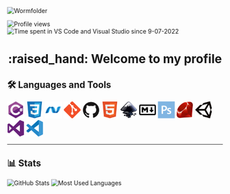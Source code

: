 <img align="center"
  src="https://vitaliklevin.github.io/files/icons/favicon.svg"
  width="100" height="100" alt="Wormfolder">

<div id="metrics">
  <img src="https://komarev.com/ghpvc/?username=VitalikLevin&style=flat-square&color=green" 
    alt="Profile views"/>
  <img src="https://wakatime.com/badge/user/0322dc6f-1beb-402b-b806-2dddc74e86d1.svg?style=flat-square"
    alt="Time spent in VS Code and Visual Studio since 9-07-2022"/>
</div>

<h1 align="center">:raised_hand: Welcome to my profile</h1>

## :hammer_and_wrench: Languages and Tools

<div id="langstools">
  <img width="40" height="40"
    alt="C Sharp"
    src="https://github.com/devicons/devicon/blob/master/icons/csharp/csharp-original.svg">
  <img width="40" height="40"
    alt="CSS"
    src="https://github.com/devicons/devicon/blob/master/icons/css3/css3-original.svg">
  <img width="40" height="40"
    alt=".NET"
    src="https://github.com/devicons/devicon/blob/master/icons/dot-net/dot-net-original.svg">
  <img width="40" height="40"
    alt="Git"
    src="https://github.com/devicons/devicon/blob/master/icons/git/git-original.svg">
  <img width="40" height="40"
    alt="GitHub"
    src="https://github.com/devicons/devicon/blob/master/icons/github/github-original.svg">
  <img width="40" height="40"
    alt="HTML"
    src="https://github.com/devicons/devicon/blob/master/icons/html5/html5-original.svg">
  <img width="40" height="40"
    alt="Inkscape"
    src="https://github.com/devicons/devicon/blob/master/icons/inkscape/inkscape-original.svg">
  <img width="40" height="40"
    alt="Markdown"
    src="https://github.com/devicons/devicon/blob/master/icons/markdown/markdown-original.svg">
  <img width="40" height="40"
    alt="Adobe Photoshop"
    src="https://github.com/devicons/devicon/blob/master/icons/photoshop/photoshop-plain.svg">
  <img width="40" height="40"
    alt="Ruby"
    src="https://github.com/devicons/devicon/blob/master/icons/ruby/ruby-original.svg">
  <img width="40" height="40"
    alt="Unity"
    src="https://github.com/devicons/devicon/blob/master/icons/unity/unity-original.svg">
  <img width="40" height="40"
    alt="Visual Studio"
    src="https://github.com/devicons/devicon/blob/master/icons/visualstudio/visualstudio-plain.svg">
  <img width="40" height="40"
    alt="Visual Studio Code"
    src="https://github.com/devicons/devicon/blob/master/icons/vscode/vscode-original.svg">
</div>

---

## :bar_chart: Stats

<picture>
  <source media="(prefers-color-scheme: dark)"
    srcset="https://github-readme-stats.vercel.app/api?username=VitalikLevin&count_private=true&show_icons=true&theme=great-gatsby">
  <source media="(prefers-color-scheme: light)"
    srcset="https://github-readme-stats.vercel.app/api?username=VitalikLevin&count_private=true&show_icons=true&theme=graywhite">
  <img src="https://github-readme-stats.vercel.app/api?username=VitalikLevin&count_private=true&show_icons=true&theme=graywhite"
    alt="GitHub Stats">
</picture>
<picture>
  <source media="(prefers-color-scheme: dark)"
    srcset="https://github-readme-stats.vercel.app/api/top-langs/?username=VitalikLevin&layout=compact&theme=great-gatsby&langs_count=9">
  <source media="(prefers-color-scheme: light)"
    srcset="https://github-readme-stats.vercel.app/api/top-langs/?username=VitalikLevin&layout=compact&langs_count=9&theme=graywhite">
  <img alt="Most Used Languages"
    src="https://github-readme-stats.vercel.app/api/top-langs/?username=VitalikLevin&layout=compact&langs_count=9&theme=graywhite">
</picture>